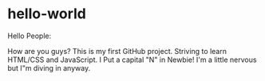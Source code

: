 # hello-world

Hello People:

How are you guys? This is my first GitHub project. Striving to learn HTML/CSS and JavaScript.  I Put a capital "N" in Newbie!  I'm a little nervous but I"m diving in anyway.    
